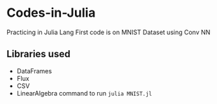 # Codes-in-Julia
Practicing in Julia Lang 
First code is on MNIST Dataset using Conv NN

## Libraries used
* DataFrames
* Flux
* CSV
* LinearAlgebra
command to run
`julia MNIST.jl`
